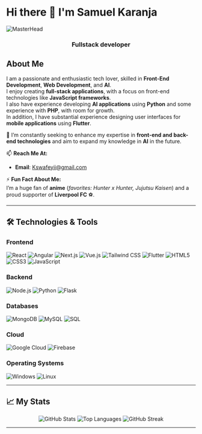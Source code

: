 # **Hi there 👋 I'm Samuel Karanja**

![MasterHead](https://c4.wallpaperflare.com/wallpaper/172/34/484/code-coding-geek-programmer-wallpaper-preview.jpg)
<h3 align="center">Fullstack developer</h3>

## **About Me**
I am a passionate and enthusiastic tech lover, skilled in **Front-End Development**, **Web Development**, and **AI**.  
I enjoy creating **full-stack applications**, with a focus on front-end technologies like **JavaScript frameworks**.  
I also have experience developing **AI applications** using **Python** and some experience with **PHP**, with room for growth.  
In addition, I have substantial experience designing user interfaces for **mobile applications** using **Flutter**.

🌱 I’m constantly seeking to enhance my expertise in **front-end and back-end technologies** and aim to expand my knowledge in **AI** in the future.  

📫 **Reach Me At:**  
- **Email**: Kswafeyii@gmail.com  

⚡ **Fun Fact About Me:**  
I’m a huge fan of **anime** (*favorites: Hunter x Hunter, Jujutsu Kaisen*) and a proud supporter of **Liverpool FC** ⚽.

---

## **🛠️ Technologies & Tools**

### **Frontend**
<div>
  <img src="https://img.shields.io/badge/React-61DAFB?logo=react&logoColor=white&style=flat-square" alt="React" />
  <img src="https://img.shields.io/badge/Angular-DD0031?logo=angular&logoColor=white&style=flat-square" alt="Angular" />
  <img src="https://img.shields.io/badge/Next.js-000000?logo=next.js&logoColor=white&style=flat-square" alt="Next.js" />
  <img src="https://img.shields.io/badge/Vue.js-4FC08D?logo=vue.js&logoColor=white&style=flat-square" alt="Vue.js" />
  <img src="https://img.shields.io/badge/Tailwind%20CSS-38B2AC?logo=tailwind-css&logoColor=white&style=flat-square" alt="Tailwind CSS" />
  <img src="https://img.shields.io/badge/Flutter-02569B?logo=flutter&logoColor=white&style=flat-square" alt="Flutter" />
  <img src="https://img.shields.io/badge/HTML5-E34F26?logo=html5&logoColor=white&style=flat-square" alt="HTML5" />
  <img src="https://img.shields.io/badge/CSS3-1572B6?logo=css3&logoColor=white&style=flat-square" alt="CSS3" />
  <img src="https://img.shields.io/badge/JavaScript-F7DF1E?logo=javascript&logoColor=white&style=flat-square" alt="JavaScript" />
</div>

### **Backend**
<div>
  <img src="https://img.shields.io/badge/Node.js-339933?logo=node.js&logoColor=white&style=flat-square" alt="Node.js" />
  <img src="https://img.shields.io/badge/Python-3776AB?logo=python&logoColor=white&style=flat-square" alt="Python" />
  <img src="https://img.shields.io/badge/Flask-000000?logo=flask&logoColor=white&style=flat-square" alt="Flask" />
</div>

### **Databases**
<div>
  <img src="https://img.shields.io/badge/MongoDB-47A248?logo=mongodb&logoColor=white&style=flat-square" alt="MongoDB" />
  <img src="https://img.shields.io/badge/MySQL-4479A1?logo=mysql&logoColor=white&style=flat-square" alt="MySQL" />
  <img src="https://img.shields.io/badge/SQL-003B57?logo=microsoft-sql-server&logoColor=white&style=flat-square" alt="SQL" />
</div>

### **Cloud**
<div>
  <img src="https://img.shields.io/badge/Google%20Cloud-4285F4?logo=google-cloud&logoColor=white&style=flat-square" alt="Google Cloud" />
  <img src="https://img.shields.io/badge/Firebase-FFCA28?logo=firebase&logoColor=white&style=flat-square" alt="Firebase" />
</div>

### **Operating Systems**
<div>
  <img src="https://img.shields.io/badge/Windows-0078D6?logo=windows&logoColor=white&style=flat-square" alt="Windows" />
  <img src="https://img.shields.io/badge/Linux-FCC624?logo=linux&logoColor=white&style=flat-square" alt="Linux" />
</div>

---

## **📈 My Stats**
<div align="center">
  <img src="https://github-readme-stats.vercel.app/api?username=swafey-karanja&show_icons=true&theme=radical" alt="GitHub Stats" />
  <img src="https://github-readme-stats.vercel.app/api/top-langs/?username=swafey-karanja&layout=compact&theme=radical" alt="Top Languages" />
  <img src="https://github-readme-streak-stats.herokuapp.com/?user=swafey-karanja&theme=radical" alt="GitHub Streak" />
</div>

---


